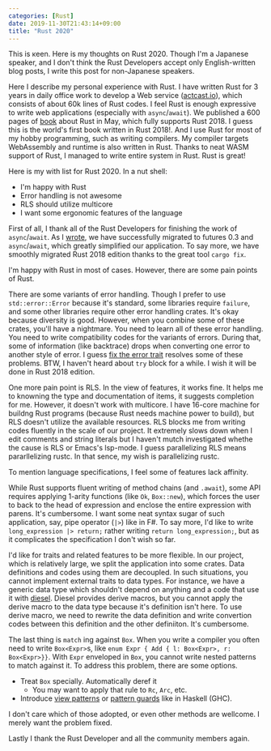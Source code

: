 ```yaml
---
categories: [Rust]
date: 2019-11-30T21:43:14+09:00
title: "Rust 2020"
---
```

This is κeen. Here is my thoughts on Rust 2020.
Though I'm a Japanese speaker, and I don't think the Rust Developers accept only English-written blog posts, I write this post for non-Japanese speakers.

<!--more-->
Here I describe my personal experience with Rust.
I have written Rust for 3 years in daily office work to develop a Web service ([actcast.io](actcast.io)), which consists of about 60k lines of Rust codes.
I feel Rust is enough expressive to write web applications (especially with `async`/`await`).
We published a 600 pages of [book](https://gihyo.jp/book/2019/978-4-297-10559-4) about Rust in May, which fully supports Rust 2018.
I guess this is the world's first book written in Rust 2018!.
And I use Rust for most of my hobby programming, such as writing compilers.
My compiler targets WebAssembly and runtime is also written in Rust.
Thanks to neat WASM support of Rust, I managed to write entire system in Rust. Rust is great!

Here is my with list for Rust 2020.
In a nut shell:

* I'm happy with Rust
* Error handling is not awesome
* RLS should utilize multicore
* I want some ergonomic features of the language

First of all, I thank all of the Rust Developers for finishing the work of `async`/`await`.
As I [wrote](https://blog.idein.jp/post/189326134515/rust-async-await), we have successfully migrated to futures 0.3 and `async`/`await`, which greatly simplified our application.
To say more, we have smoothly migrated Rust 2018 edition thanks to the great tool `cargo fix`.

I'm happy with Rust in most of cases. However, there are some pain points of Rust.

There are some variants of error handling.
Though I prefer to use `std::error::Error` because it's standard, some libraries require `failure`, and some other libraries require other error handling crates.
It's okay because diversity is good.
However, when you combine some of these crates, you'll have a nightmare.
You need to learn all of these error handling.
You need to write compatibility codes for the variants of errors.
During that, some of information (like backtrace) drops when converting one error to another style of error.
I guess [fix the error trait](https://github.com/rust-lang/rust/issues/53487) resolves some of these problems.
BTW, I haven't heard about `try` block for a while. I wish it will be done in Rust 2018 edition.

One more pain point is RLS. In the view of features, it works fine. It helps me to knowning the type and documentation of items, it suggests completion for me.
However, it doesn't work with multicore.
I have 16-core machine for buildng Rust programs (because Rust needs machine power to build), but RLS doesn't utilize the available resources.
RLS blocks me from writing codes fluently in the scale of our project.
It extremely slows down when I edit comments and string literals but I haven't mutch investigated whethe the cause is RLS or Emacs's lsp-mode.
I guess parallelizing RLS means pararllelizing rustc. In that sence, my wish is parallelizing rustc.

To mention language specifications, I feel some of features lack affinity.

While Rust supports fluent writing of method chains (and `.await`), some API requires applying 1-arity functions (like `Ok`, `Box::new`), which forces the user to back to the head of expression and enclose the entire expression with parens.
It's cumbersome.
I want some neat syntax sugar of such application, say, pipe operator (`|>`) like in F#.
To say more, I'd like to write `long_expression |> return;` rather writing `return long_expression;`, but as it complicates the specification I don't wish so far.

I'd like for traits and related features to be more flexible.
In our project, which is relatively large, we split the application into some crates.
Data definitions and codes using them are decoupled.
In such situations, you cannot implement external traits to data types.
For instance, we have a generic data type which shouldn't depend on anything and a code that use it with [diesel](https://crates.io/crates/diesel).
Diesel provides derive macros, but you cannot apply the derive macro to the data type because it's definition isn't here.
To use derive macro, we need to rewrite the data definition and write convertion codes between this definition and the other definiiton.
It's cumbersome.

The last thing is `match` ing against `Box`. When you write a compiler you often need to write `Box<Expr>`s, like `enum Expr { Add { l: Box<Expr>, r: Box<Expr>}}`.
With `Expr` enveloped in `Box`, you cannot write nested patterns to match against it. To address this problem, there are some options.

* Treat `Box` specially. Automatically deref it
  + You may want to apply that rule to `Rc`, `Arc`, etc.
* Introduce [view patterns](https://gitlab.haskell.org/ghc/ghc/wikis/view-patterns) or [pattern guards](https://wiki.haskell.org/Pattern_guard) like in Haskell (GHC).

I don't care which of those adopted, or even other methods are wellcome. I merely want the problem fixed.

Lastly I thank the Rust Developer and all the community members again.
